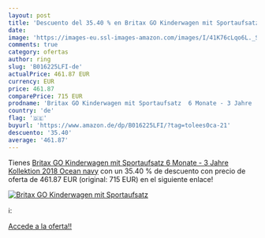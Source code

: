 ```yaml
---
layout: post
title: 'Descuento del 35.40 % en Britax GO Kinderwagen mit Sportaufsatz  '
date: 
image: 'https://images-eu.ssl-images-amazon.com/images/I/41K76cLqo6L._SL200_.jpg'
comments: true
category: ofertas
author: ring
slug: 'B016225LFI-de'
actualPrice: 461.87 EUR
currency: EUR
price: 461.87
comparePrice: 715 EUR
prodname: 'Britax GO Kinderwagen mit Sportaufsatz  6 Monate - 3 Jahre   Kollektion 2018  Ocean navy'
country: 'de'
flag: '🇩🇪'
buyurl: 'https://www.amazon.de/dp/B016225LFI/?tag=tolees0ca-21'
descuento: '35.40'
average: '461.87'
---
```


Tienes [Britax GO Kinderwagen mit Sportaufsatz  6 Monate - 3 Jahre   Kollektion 2018  Ocean navy](https://www.amazon.de/dp/B016225LFI/?tag=tolees0ca-21) con un 35.40 % de descuento con precio de oferta de 461.87 EUR (original: 715 EUR) en el siguiente enlace!

[![Britax GO Kinderwagen mit Sportaufsatz  ](https://images-eu.ssl-images-amazon.com/images/I/41K76cLqo6L._SL200_.jpg)](https://www.amazon.de/dp/B016225LFI/?tag=tolees0ca-21)

ℹ️:


[Accede a la oferta!!](https://www.amazon.de/dp/B016225LFI/?tag=tolees0ca-21)
